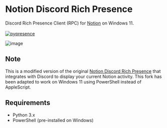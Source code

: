 # Notion Discord Rich Presence

Discord Rich Presence Client (RPC) for [Notion](https://www.notion.so/) on Windows 11.<br><br>
[![pypresence](https://img.shields.io/badge/using-pypresence-00bb88.svg?style=for-the-badge&logo=discord&logoWidth=15)](https://github.com/qwertyquerty/pypresence)

![image](https://user-images.githubusercontent.com/46650119/124508973-995e9680-ddee-11eb-95ea-a641208b9238.png)

## Note
This is a modified version of the original [Notion Discord Rich Presence](https://github.com/albatrosspreacher/notion-discord-rpc) that integrates with Discord to display your current Notion activity. 
This fork has been adapted to work on Windows 11 using PowerShell instead of AppleScript.

## Requirements
- Python 3.x
- PowerShell (pre-installed on Windows)

